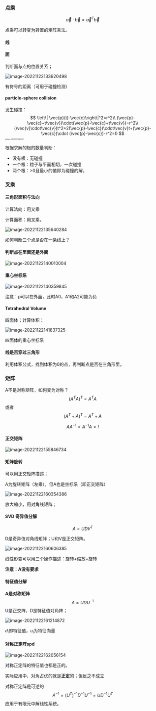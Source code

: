 ### 点乘

$$
\vec{a}\cdot\vec{b}=\vec{a}^T\vec{b}
$$

点乘可以转变为转置的矩阵乘法。

#### 线

#### 面

判断面与点的位置关系；

![image-20221122133920498](imags/image-20221122133920498.png)

有符号的距离（可用于碰撞检测）

#### particle-sphere collision

发生碰撞：
$$
\left\| \vec{p}(t)-\vec{c}\right\|^2=r^2\\
(\vec{p}-\vec{c}+t\vec{v})\cdot(\vec{p}-\vec{c}+t\vec{v})=r^2\\
(\vec{v}\cdot\vec{v})t^2+2(\vec{p}-\vec{c})\cdot\vec{v}t+(\vec{p}-\vec{c})\cdot (\vec{p}-\vec{c})-r^2=0
$$
<img src="imags/image-20221122134606637.png" alt="image-20221122134606637" style="zoom:30%;" />

根据求解的根的数量判断：

- 没有根：无碰撞
- 一个根：粒子与平面相切，一次碰撞
- 两个根：>0且最小的值即为碰撞的解。

### 叉乘

#### 三角形面积与法向

计算法向：用叉乘

计算面积：用叉乘，

![image-20221122135640284](imags/image-20221122135640284.png)

如何判断三个点是否在一条线上？

#### 判断点在里面还是外面

![image-20221122140010004](imags/image-20221122140010004.png)

#### 重心坐标系

![image-20221122140359845](imags/image-20221122140359845.png)

注意：p可以在外面，此时A0，A1和A2可能为负

#### Tetrahedral Volume

四面体；计算体积：

![image-20221122141837325](imags/image-20221122141837325.png)

四面体的重心坐标系

#### 线是否穿过三角形

利用体积公式，找到体积为0的点，再判断点是否在三角形里。

### 矩阵

A不是对称矩阵，如何变为对称？
$$
(A^TA)^T=A^TA
$$
或者
$$
(A^T+A)^T = A^T+A
$$

$$
AA^{-1}=A^{-1}A=I
$$

#### 正交矩阵

![image-20221122155846734](imags/image-20221122155846734.png)

#### 矩阵旋转

可以用正交矩阵描述；

A为旋转矩阵（左乘），但A也是坐标系（即正交矩阵）

![image-20221122160354386](imags/image-20221122160354386.png)

放大缩小，用对角线矩阵；

#### SVD 奇异值分解

$$
A=UDV^T
$$

D是奇异值对角线矩阵；U和V是正交矩阵。

![image-20221122160606385](imags/image-20221122160606385.png)

线性形变可以用三个操作描述：旋转+缩放+旋转

**注意：A没有要求**

#### 特征值分解

**A是对称矩阵**
$$
A=UDU^{-1}
$$
U是正交阵，D是特征值对角阵；

![image-20221122161214872](imags/image-20221122161214872.png)

$d_i$即特征值，$u_i$为特征向量

#### 对称正定阵spd

![image-20221122162056154](imags/image-20221122162056154.png)



对称正定阵的特征值也都是正的。

实际应用中，对角占优的就是**正定**的；但反之不成立

对称正定阵是可逆的
$$
A^{-1}=(U^T)^{-1}D^{-1}U^{-1}=UD^{-1}U^T
$$
应用于有限元中解线性系统。